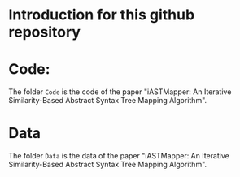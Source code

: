 # Introduction for this github repository

# Code:

The folder `Code` is the code of the paper "iASTMapper: An Iterative Similarity-Based Abstract Syntax Tree Mapping Algorithm".

# Data

The folder `Data` is the data of the paper "iASTMapper: An Iterative Similarity-Based Abstract Syntax Tree Mapping Algorithm".












